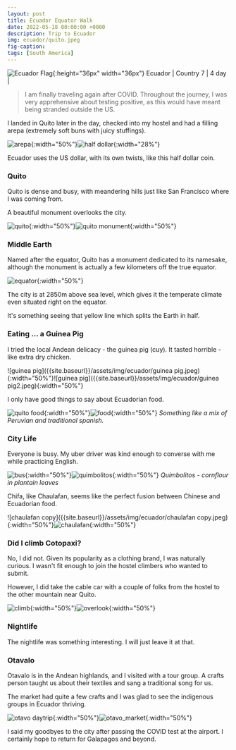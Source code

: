 ```yaml
---
layout: post
title: Ecuador Equator Walk
date: 2022-05-18 00:00:00 +0000
description: Trip to Ecuador
img: ecuador/quito.jpeg
fig-caption:
tags: [South America]
---
```


![Ecuador Flag]({{site.baseurl}}/assets/img/flags/4x3/ec.svg){:height="36px" width="36px"} Ecuador \| Country 7 \| 4 day \| 
>I am finally traveling again after COVID. Throughout the journey, I was very apprehensive about testing positive, as this would have meant being stranded outside the US.

I landed in Quito later in the day, checked into my hostel and had a filling arepa (extremely soft buns with juicy stuffings). 

![arepa]({{site.baseurl}}/assets/img/ecuador/arepa.jpeg){:width="50%"}![half dollar]({{site.baseurl}}/assets/img/ecuador/half_dollar.jpeg){:width="28%"}

Ecuador uses the US dollar, with its own twists, like this half dollar coin. 

### Quito

Quito is dense and busy, with meandering hills just like San Francisco where I was coming from. 

A beautiful monument overlooks the city. 

![quito]({{site.baseurl}}/assets/img/ecuador/quito2.jpeg){:width="50%"}![quito monument]({{site.baseurl}}/assets/img/ecuador/quito_monument.jpeg){:width="50%"}

### Middle Earth

Named after the equator, Quito has a monument dedicated to its namesake, although the monument is actually a few kilometers off the true equator.

![equator]({{site.baseurl}}/assets/img/ecuador/equator.jpeg){:width="50%"}

The city is at 2850m above sea level, which gives it the temperate climate even situated right on the equator.  

It's something seeing that yellow line which splits the Earth in half. 

### Eating ... a Guinea Pig

I tried the local Andean delicacy - the guinea pig (cuy). It tasted horrible - like extra dry chicken. 

![guinea pig]({{site.baseurl}}/assets/img/ecuador/guinea pig.jpeg){:width="50%"}![guinea pig]({{site.baseurl}}/assets/img/ecuador/guinea pig2.jpeg){:width="50%"}

I only have good things to say about Ecuadorian food.  

![quito food]({{site.baseurl}}/assets/img/ecuador/quito_food.jpeg){:width="50%"}![food]({{site.baseurl}}/assets/img/ecuador/food.jpeg){:width="50%"}
*Something like a mix of Peruvian and traditional spanish.*

### City Life

Everyone is busy. My uber driver was kind enough to converse with me while practicing English. 

![bus]({{site.baseurl}}/assets/img/ecuador/bus.jpeg){:width="50%"}![quimbolitos]({{site.baseurl}}/assets/img/ecuador/quimbolitos.jpeg){:width="50%"}
*Quimbolitos - cornflour in plantain leaves*

Chifa, like Chaulafan, seems like the perfect fusion between Chinese and Ecuadorian food.

![chaulafan copy]({{site.baseurl}}/assets/img/ecuador/chaulafan copy.jpeg){:width="50%"}![chaulafan]({{site.baseurl}}/assets/img/ecuador/chaulafan.jpeg){:width="50%"}

### Did I climb Cotopaxi? 

No, I did not. Given its popularity as a clothing brand, I was naturally curious. I wasn't fit enough to join the hostel climbers who wanted to submit. 

However, I did take the cable car with a couple of folks from the hostel to the other mountain near Quito. 

![climb]({{site.baseurl}}/assets/img/ecuador/climb.jpeg){:width="50%"}![overlook]({{site.baseurl}}/assets/img/ecuador/overlook.jpeg){:width="50%"}

### Nightlife 

The nightlife was something interesting. I will just leave it at that. 

### Otavalo

Otavalo is in the Andean highlands, and I visited with a tour group. A crafts person taught us about their textiles and sang a traditional song for us. 

The market had quite a few crafts and I was glad to see the indigenous groups in Ecuador thriving. 

![otavo daytrip]({{site.baseurl}}/assets/img/ecuador/otavo_daytrip.jpeg){:width="50%"}![otavo_market]({{site.baseurl}}/assets/img/ecuador/otavo_market.jpeg){:width="50%"}

I said my goodbyes to the city after passing the COVID test at the airport. I certainly hope to return for Galapagos and beyond. 
